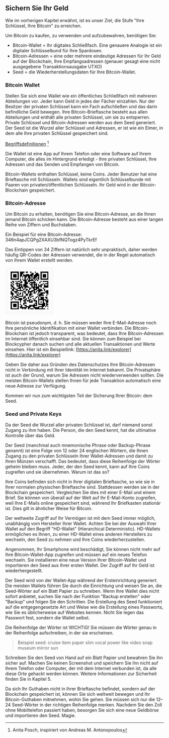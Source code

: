 ## Sichern Sie Ihr Geld

Wie im vorherigen Kapitel erwähnt, ist es unser Ziel, die Stufe "Ihre Schlüssel, Ihre Bitcoin" zu erreichen.

Um Bitcoin zu kaufen, zu verwenden und aufzubewahren, benötigen Sie:

* Bitcoin-Wallet = Ihr digitales Schließfach. Eine genauere Analogie ist ein digitaler Schlüsselbund für Ihre Spardosen.
* Bitcoin-Adressen = eine oder mehrere eindeutige Adressen für Ihr Geld auf der Blockchain, Ihre Empfangsadressen (genauer gesagt eine nicht ausgegebene Transaktionsausgabe UTXO)
* Seed = die Wiederherstellungsdaten für Ihre Bitcoin-Wallet.

### Bitcoin Wallet
Stellen Sie sich eine Wallet wie ein öffentliches Schließfach mit mehreren Abteilungen vor. Jeder kann Geld in jedes der Fächer einzahlen. Nur der Besitzer der privaten Schlüssel kann ein Fach aufschließen und das darin befindliche Geld bewegen. Ihre Bitcoin-Brieftasche besteht aus allen Abteilungen und enthält alle privaten Schlüssel, um sie zu entsperren. Private Schlüssel und Bitcoin-Adressen werden aus dem Seed generiert. Der Seed ist die Wurzel aller Schlüssel und Adressen, er ist wie ein Eimer, in dem alle Ihre privaten Schlüssel gespeichert sind.

[Begriffsdefinitionen](assets/_seed-postbox.png) [^69]

Die Wallet ist eine App auf Ihrem Telefon oder eine Software auf Ihrem Computer, die alles im Hintergrund erledigt - Ihre privaten Schlüssel, Ihre Adressen und das Senden und Empfangen von Bitcoin.

Bitcoin-Wallets enthalten Schlüssel, keine Coins. Jeder Benutzer hat eine Brieftasche mit Schlüsseln. Wallets sind eigentlich Schlüsselbunde mit Paaren von privaten/öffentlichen Schlüsseln. Ihr Geld wird in der Bitcoin-Blockchain gespeichert.

### Bitcoin-Adresse
Um Bitcoin zu erhalten, benötigen Sie eine Bitcoin-Adresse, an die Ihnen jemand Bitcoin schicken kann. Die Bitcoin-Adresse besteht aus einer langen Reihe von Ziffern und Buchstaben.

Ein Beispiel für eine Bitcoin-Adresse: 346n4apJCQPg2XAXU3bfNQTogz4PyTkrEf

Das Eintippen von 34 Ziffern ist natürlich sehr unpraktisch, daher werden häufig QR-Codes der Adressen verwendet, die in der Regel automatisch von Ihrem Wallet erstellt werden.

![BTC-Adresse als QR-Code](assets/_address-book.PNG)

Bitcoin ist pseudonym, d. h. Sie müssen weder Ihre E-Mail-Adresse noch Ihre persönliche Identifikation mit einer Wallet verbinden. Die Bitcoin-Blockchain ist jedoch transparent, was bedeutet, dass Ihre Bitcoin-Adressen im Internet öffentlich einsehbar sind. Sie können zum Beispiel bei Blockcypher danach suchen und alle aktuellen Transaktionen und Werte einsehen. Hier ist ein Beispiellink: [https://anita.link/explorer](https://anita.link/explorer)

Geben Sie daher aus Gründen des Datenschutzes Ihre Bitcoin-Adressen nicht in Verbindung mit Ihrer Identität im Internet bekannt. Die Privatsphäre ist auch der Grund, warum Sie Adressen nicht wiederverwenden sollten. Die meisten Bitcoin-Wallets stellen Ihnen für jede Transaktion automatisch eine neue Adresse zur Verfügung.

Kommen wir nun zum wichtigsten Teil der Sicherung Ihrer Bitcoin: dem Seed.

### Seed und Private Keys

Da der Seed die Wurzel aller privaten Schlüssel ist, darf niemand sonst Zugang zu ihm haben. Die Person, die den Seed kennt, hat die ultimative Kontrolle über das Geld.

Der Seed (manchmal auch mnemonische Phrase oder Backup-Phrase genannt) ist eine Folge von 12 oder 24 englischen Wörtern, die Ihnen Zugang zu den privaten Schlüsseln Ihrer Wallet-Adressen und damit zu Ihren Münzen verschafft. Das bedeutet, dass diese Reihenfolge der Wörter geheim bleiben muss. Jeder, der den Seed kennt, kann auf Ihre Coins zugreifen und sie übernehmen. Warum ist das so?

Ihre Coins befinden sich nicht in Ihrer digitalen Brieftasche, so wie sie in Ihrer normalen physischen Brieftasche sind. Stattdessen werden sie in der Blockchain gespeichert. Vergleichen Sie dies mit einer E-Mail und einem Brief. Sie können von überall auf der Welt auf Ihr E-Mail-Konto zugreifen, weil Ihre E-Mails online gespeichert sind, während Ihr Briefkasten stationär ist. Dies gilt in ähnlicher Weise für Bitcoin.

Der weltweite Zugriff auf Ihr Vermögen ist mit dem Seed immer möglich, unabhängig vom Hersteller Ihrer Wallet. Achten Sie bei der Auswahl Ihrer Wallet auf den Begriff "HD-Wallet" (Hierarchical Deterministic). HD-Wallets ermöglichen es Ihnen, zu einer HD-Wallet eines anderen Herstellers zu wechseln, den Seed zu nehmen und Ihre Coins wiederherzustellen.

Angenommen, Ihr Smartphone wird beschädigt, Sie können nicht mehr auf Ihre Bitcoin-Wallet-App zugreifen und müssen auf ein neues Telefon wechseln. Sie installieren eine neue Version Ihrer Bitcoin-Wallet und importieren den Seed aus Ihrer ersten Wallet. Der Zugriff auf Ihr Geld ist wiederhergestellt.

Der Seed wird von der Wallet-App während der Ersteinrichtung generiert. Die meisten Wallets führen Sie durch die Einrichtung und weisen Sie an, die Seed-Wörter auf ein Blatt Papier zu schreiben. Wenn Ihre Wallet dies nicht sofort anbietet, suchen Sie nach der Funktion "Backup erstellen" oder "Backup" und folgen Sie den Schritten. Die Erstellung des Seed funktioniert auf die entgegengesetzte Art und Weise wie die Erstellung eines Passworts, wie Sie es üblicherweise auf Websites kennen. Nicht Sie legen das Passwort fest, sondern die Wallet selbst.

Die Reihenfolge der Wörter ist WICHTIG! Sie müssen die Wörter genau in der Reihenfolge aufschreiben, in der sie erscheinen.

> Beispiel seed: cruise item paper slim vocal power like video snap museum mirror sun

Schreiben Sie den Seed von Hand auf ein Blatt Papier und bewahren Sie ihn sicher auf. Machen Sie keinen Screenshot und speichern Sie ihn nicht auf Ihrem Telefon oder Computer, der mit dem Internet verbunden ist, da alle diese Orte gehackt werden können. Weitere Informationen zur Sicherheit finden Sie in Kapitel 5.

Da sich Ihr Guthaben nicht in Ihrer Brieftasche befindet, sondern auf der Blockchain gespeichert ist, können Sie sich weltweit bewegen und Ihr Bitcoin-Guthaben mitnehmen, wohin Sie gehen. Sie müssen sich nur die 12–24 Seed-Wörter in der richtigen Reihenfolge merken. Nachdem Sie den Zoll ohne Mobiltelefon passiert haben, besorgen Sie sich eine neue Geldbörse und importieren den Seed. Magie.

[^69]: Anita Posch, inspiriert von Andreas M. Antonopoulos
